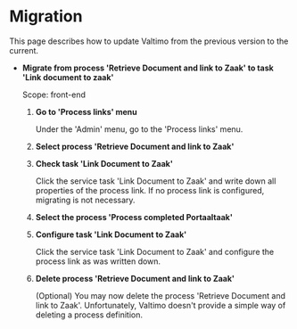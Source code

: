 # Migration

This page describes how to update Valtimo from the previous version to the current.

* **Migrate from process 'Retrieve Document and link to Zaak' to task 'Link document to zaak'**

  Scope: front-end

    1. **Go to 'Process links' menu**

       Under the 'Admin' menu, go to the 'Process links' menu.
    2. **Select process 'Retrieve Document and link to Zaak'**

    3. **Check task 'Link Document to Zaak'**

       Click the service task 'Link Document to Zaak' and write down all properties of the process link. If no process
       link is configured, migrating is not necessary.
    4. **Select the process 'Process completed Portaaltaak'**

    5. **Configure task 'Link Document to Zaak'**

       Click the service task 'Link Document to Zaak' and configure the process link as was written down.
    6. **Delete process 'Retrieve Document and link to Zaak'**

       (Optional) You may now delete the process 'Retrieve Document and link to Zaak'. Unfortunately, Valtimo doesn't
       provide a simple way of deleting a process definition.
